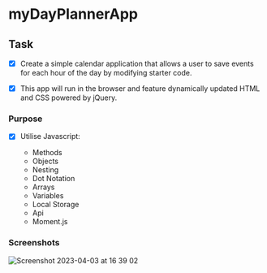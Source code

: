 # myDayPlannerApp



## Task

- [x] Create a simple calendar application that allows a user to save events for each hour of the day by modifying starter code.

- [x] This app will run in the browser and feature dynamically updated HTML and CSS powered by jQuery.


### Purpose

- [x] Utilise Javascript:

  - Methods
  - Objects
  - Nesting
  - Dot Notation
  - Arrays
  - Variables
  - Local Storage
  - Api
  - Moment.js






### Screenshots


![Screenshot 2023-04-03 at 16 39 02](https://user-images.githubusercontent.com/125808990/229560237-a8504e8f-c413-49ea-ab4d-59b3d97f1481.png)



